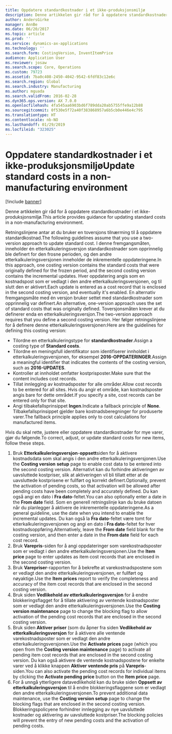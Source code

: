```yaml
---
title: Oppdatere standardkostnader i et ikke-produksjonsmiljø
description: Denne artikkelen gir råd for å oppdatere standardkostnader i et ikke-produksjonsmiljø.
author: AndersGirke
manager: AnnBe
ms.date: 06/20/2017
ms.topic: article
ms.prod: ''
ms.service: dynamics-ax-applications
ms.technology: ''
ms.search.form: CostingVersion, InventItemPrice
audience: Application User
ms.reviewer: josaw
ms.search.scope: Core, Operations
ms.custom: 79723
ms.assetid: 7ba0c408-2450-4042-9542-6fdf83c12e6c
ms.search.region: Global
ms.search.industry: Manufacturing
ms.author: mguada
ms.search.validFrom: 2016-02-28
ms.dyn365.ops.version: AX 7.0.0
ms.openlocfilehash: 4fa545aa6903bd6f789dda20ab5755ffe9a12b88
ms.sourcegitcommit: 0f530e5f72a40f383868957a6b5cb0e446e4c795
ms.translationtype: HT
ms.contentlocale: nb-NO
ms.lasthandoff: 01/29/2019
ms.locfileid: "323025"
---
```

# <a name="update-standard-costs-in-a-non-manufacturing-environment"></a><span data-ttu-id="e0e6f-103">Oppdatere standardkostnader i et ikke-produksjonsmiljø</span><span class="sxs-lookup"><span data-stu-id="e0e6f-103">Update standard costs in a non-manufacturing environment</span></span>

[!include [banner](../includes/banner.md)]

<span data-ttu-id="e0e6f-104">Denne artikkelen gir råd for å oppdatere standardkostnader i et ikke-produksjonsmiljø.</span><span class="sxs-lookup"><span data-stu-id="e0e6f-104">This article provides guidance for updating standard costs in a non-manufacturing environment.</span></span>

<span data-ttu-id="e0e6f-105">Retningslinjene antar at du bruker en toversjons tilnærming til å oppdatere standardkostnad.</span><span class="sxs-lookup"><span data-stu-id="e0e6f-105">The following guidelines assume that you use a two-version approach to update standard cost.</span></span> <span data-ttu-id="e0e6f-106">I denne fremgangsmåten, inneholder én etterkalkuleringsversjon standardkostnader som opprinnelig ble definert for den frosne perioden, og den andre etterkalkuleringsversjonen inneholder de inkrementelle oppdateringene.</span><span class="sxs-lookup"><span data-stu-id="e0e6f-106">In this approach, one costing version contains the standard costs that were originally defined for the frozen period, and the second costing version contains the incremental updates.</span></span> <span data-ttu-id="e0e6f-107">Hver oppdatering angis som en kostnadspost som er vedlagt i den andre etterkalkuleringsversjonen, og til slutt den er aktivert.</span><span class="sxs-lookup"><span data-stu-id="e0e6f-107">Each update is entered as a cost record that is enclosed in the second costing version, and eventually it's enabled.</span></span> <span data-ttu-id="e0e6f-108">En alternativ fremgangsmåte med én versjon bruker settet med standardkostnader som opprinnelig var definert.</span><span class="sxs-lookup"><span data-stu-id="e0e6f-108">An alternative, one-version approach uses the set of standard costs that was originally defined.</span></span> <span data-ttu-id="e0e6f-109">Toversjonsmåten krever at du definerer enda en etterkalkuleringsversjon.</span><span class="sxs-lookup"><span data-stu-id="e0e6f-109">The two-version approach requires that you define a second costing version.</span></span> <span data-ttu-id="e0e6f-110">Her følger retningslinjene for å definere denne etterkalkuleringsversjonen:</span><span class="sxs-lookup"><span data-stu-id="e0e6f-110">Here are the guidelines for defining this costing version:</span></span>

-   <span data-ttu-id="e0e6f-111">Tilordne en etterkalkuleringstype for **standardkostnader**.</span><span class="sxs-lookup"><span data-stu-id="e0e6f-111">Assign a costing type of **Standard costs**.</span></span>
-   <span data-ttu-id="e0e6f-112">Tilordne en meningsfull identifikator som identifiserer innholdet i etterkalkuleringsversjonen, for eksempel **2016-OPPDATERINGER**.</span><span class="sxs-lookup"><span data-stu-id="e0e6f-112">Assign a meaningful identifier that indicates the contents of the costing version, such as **2016-UPDATES**.</span></span>
-   <span data-ttu-id="e0e6f-113">Kontroller at innholdet omfatter kostprisposter.</span><span class="sxs-lookup"><span data-stu-id="e0e6f-113">Make sure that the content includes cost records.</span></span>
-   <span data-ttu-id="e0e6f-114">Tillat innlegging av kostnadsposter for alle områder.</span><span class="sxs-lookup"><span data-stu-id="e0e6f-114">Allow cost records to be entered for all sites.</span></span> <span data-ttu-id="e0e6f-115">Hvis du angir et område, kan kostnadsposter angis bare for dette området.</span><span class="sxs-lookup"><span data-stu-id="e0e6f-115">If you specify a site, cost records can be entered only for that site.</span></span>
-   <span data-ttu-id="e0e6f-116">Angi tilbakefallsprinsippet **Ingen**.</span><span class="sxs-lookup"><span data-stu-id="e0e6f-116">Indicate a fallback principle of **None**.</span></span> <span data-ttu-id="e0e6f-117">Tilbakefallsprinsippet gjelder bare kostnadsberegninger for produserte varer.</span><span class="sxs-lookup"><span data-stu-id="e0e6f-117">The fallback principle applies only to cost calculations for manufactured items.</span></span>

<span data-ttu-id="e0e6f-118">Hvis du skal rette, justere eller oppdatere standardkostnader for mye varer, gjør du følgende.</span><span class="sxs-lookup"><span data-stu-id="e0e6f-118">To correct, adjust, or update standard costs for new items, follow these steps.</span></span>

1.  <span data-ttu-id="e0e6f-119">Bruk **Etterkalkuleringsversjon**-**oppsett**siden for å aktivere kostnadsdata som skal angis i den andre etterkalkuleringsversjonen.</span><span class="sxs-lookup"><span data-stu-id="e0e6f-119">Use the **Costing version** **setup** page to enable cost data to be entered into the second costing version.</span></span> <span data-ttu-id="e0e6f-120">Alternativt kan du forhindre aktiveringen av uavsluttede kostpriser, slik at aktiveringen vil bli tillatt etter at de uavsluttede kostprisene er fullført og korrekt definert.</span><span class="sxs-lookup"><span data-stu-id="e0e6f-120">Optionally, prevent the activation of pending costs, so that activation will be allowed after pending costs have been completely and accurately defined.</span></span> <span data-ttu-id="e0e6f-121">Du kan også angi en dato i **Fra dato**-feltet.</span><span class="sxs-lookup"><span data-stu-id="e0e6f-121">You can also optionally enter a date in the **From date** field.</span></span> <span data-ttu-id="e0e6f-122">Som en generell retningslinje kan du bruke datoen når du planlegger å aktivere de inkrementelle oppdateringene.</span><span class="sxs-lookup"><span data-stu-id="e0e6f-122">As a general guideline, use the date when you intend to enable the incremental updates.</span></span> <span data-ttu-id="e0e6f-123">Du kan også la **Fra dato**-feltet være tomt for etterkalkuleringsversjonen og angi en dato i **Fra dato**-feltet for hver kostnadsoppføring.</span><span class="sxs-lookup"><span data-stu-id="e0e6f-123">Alternatively, leave the **From date** field blank for the costing version, and then enter a date in the **From date** field for each cost record.</span></span>
2.  <span data-ttu-id="e0e6f-124">Bruk **Varepris**-siden for å angi oppdateringer som varekostnadsposter som er vedlagt i den andre etterkalkuleringsversjonen.</span><span class="sxs-lookup"><span data-stu-id="e0e6f-124">Use the **Item price** page to enter updates as item cost records that are enclosed in the second costing version.</span></span>
3.  <span data-ttu-id="e0e6f-125">Bruk **Varepriser**-rapporten for å bekrefte at varekostnadspostene som er vedlagt den andre etterkalkuleringsversjonen, er fullført og nøyaktige.</span><span class="sxs-lookup"><span data-stu-id="e0e6f-125">Use the **Item prices** report to verify the completeness and accuracy of the item cost records that are enclosed in the second costing version.</span></span>
4.  <span data-ttu-id="e0e6f-126">Bruk siden **Vedlikehold av etterkalkuleringsversjon** for å endre blokkeringsflagget for å tillate aktivering av ventende kostnadsposter som er vedlagt den andre etterkalkuleringsversjonen.</span><span class="sxs-lookup"><span data-stu-id="e0e6f-126">Use the **Costing version maintenance** page to change the blocking flag to allow activation of the pending cost records that are enclosed in the second costing version.</span></span>
5.  <span data-ttu-id="e0e6f-127">Bruk siden **Aktiver priser** (som du åpner fra siden **Vedlikehold av etterkalkuleringsversjon** for å aktivere alle ventende varekostnadsposter som er vedlagt den andre etterkalkuleringsversjonen.</span><span class="sxs-lookup"><span data-stu-id="e0e6f-127">Use the **Activate prices** page (which you open from the **Costing version maintenance** page) to activate all pending item cost records that are enclosed in the second costing version.</span></span> <span data-ttu-id="e0e6f-128">Du kan også aktivere de ventende kostnadspostene for enkelte varer ved å klikke knappen **Aktiver ventende pris** på **Varepris**-siden.</span><span class="sxs-lookup"><span data-stu-id="e0e6f-128">You can also activate the pending cost records for individual items by clicking the **Activate pending price** button on the **Item price** page.</span></span>
6.  <span data-ttu-id="e0e6f-129">For å unngå ytterligere datavedlikehold kan du bruke siden **Oppsett av etterkalkuleringsversjon** til å endre blokkeringsflaggene som er vedlagt den andre etterkalkuleringsversjonen.</span><span class="sxs-lookup"><span data-stu-id="e0e6f-129">To prevent additional data maintenance, use the **Costing version setup** page to change the blocking flags that are enclosed in the second costing version.</span></span> <span data-ttu-id="e0e6f-130">Blokkeringspolicyene forhindrer innlegging av nye uavsluttede kostnader og aktivering av uavsluttede kostpriser.</span><span class="sxs-lookup"><span data-stu-id="e0e6f-130">The blocking policies will prevent the entry of new pending costs and the activation of pending costs.</span></span>




